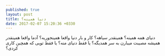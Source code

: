 ```yaml
---
published: true
layout: post
title: دنیا همینه؟
date: 2017-02-07 15:20:36 +0330
---
```


دنیای همه همینه؟ همینقدر سیاهه؟ کار و بار دنیا واقعا همینجوریه؟ آدما واقعا همینقدر همیشه مصیبت میبارن به سر همدیگه؟ یا فقط دنیای منه؟ یا فقط تویی که همچین کاری کردی؟
